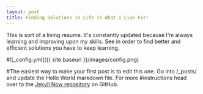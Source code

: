 ```yaml
---
layout: post
title: Finding Solutions In Life Is What I Live For!
---
```


This is sort of a living resume. It's constantly updated because I'm always learning and improving upon my skills.
See in order to find better and efficient solutions you have to keep learning.

#![_config.yml]({{ site.baseurl }}/images/config.png)

#The easiest way to make your first post is to edit this one. Go into /_posts/ and update the Hello World markdown file. For more #instructions head over to the [Jekyll Now repository](https://github.com/barryclark/jekyll-now) on GitHub.
